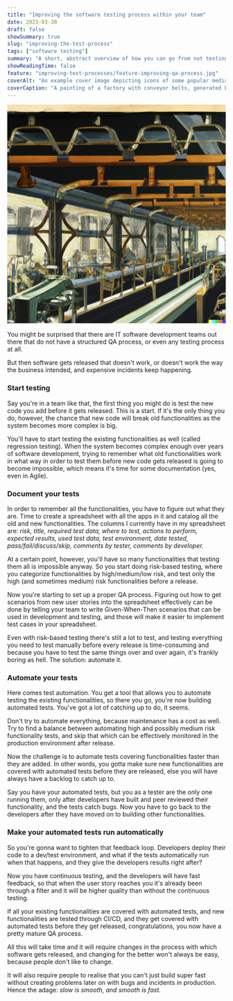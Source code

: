 ```yaml
---
title: "Improving the software testing process within your team"
date: 2023-03-30
draft: false
showSummary: true
slug: "improving-the-test-process"
tags: ["software testing"]
summary: "A short, abstract overview of how you can go from not testing the software you build at all to an automated software testing process."
showReadingTime: false
feature: "improving-test-processes/feature-improving-qa-process.jpg"
coverAlt: "An example cover image depicting icons of some popular media organisations."
coverCaption: "A painting of a factory with conveyor belts, generated by DALL-E."
---
```


![factory-painting](improving-qa-process.jpg)

You might be surprised that there are IT software development teams out there that do not have a structured QA process, or even any testing process at all.

But then software gets released that doesn't work, or doesn't work the way the business intended, and expensive incidents keep happening.

### Start testing

Say you're in a team like that, the first thing you might do is test the new code you add before it gets released. This is a start. If it's the only thing you do, however, the chance that new code will break old functionalities as the system becomes more complex is big.

You'll have to start testing the existing functionalities as well (called regression testing). When the system becomes complex enough over years of software development, trying to remember what old functionalities work in what way in order to test them before new code gets released is going to become impossible, which means it's time for some documentation (yes, even in Agile).

### Document your tests

In order to remember all the functionalities, you have to figure out what they are. Time to create a spreadsheet with all the apps in it and catalog all the old and new functionalities. The columns I currently have in my spreadsheet are: *risk, title, required test data, where to test, actions to perform, expected results, used test data, test environment, date tested, pass/fail/discuss/skip, comments by tester, comments by developer.*

At a certain point, however, you'll have so many functionalities that testing them all is impossible anyway. So you start doing risk-based testing, where you categorize functionalities by high/medium/low risk, and test only the high (and sometimes medium) risk functionalities before a release.

Now you're starting to set up a proper QA process. Figuring out how to get scenarios from new user stories into the spreadsheet effectively can be done by telling your team to write Given-When-Then scenarios that can be used in development and testing, and those will make it easier to implement test cases in your spreadsheet.

Even with risk-based testing there's still a lot to test, and testing everything you need to test manually before every release is time-consuming and because you have to test the same things over and over again, it's frankly boring as hell. The solution: automate it.

### Automate your tests

Here comes test automation. You get a tool that allows you to automate testing the existing functionalities, so there you go, you're now building automated tests. You've got a lot of catching up to do, it seems. 

Don't try to automate everything, because maintenance has a cost as well. Try to find a balance between automating high and possibly medium risk functionality tests, and skip that which can be effectively monitored in the production environment after release.

Now the challenge is to automate tests covering functionalities faster than they are added. In other words, you gotta make sure new functionalities are covered with automated tests before they are released, else you will have always have a backlog to catch up to.

Say you have your automated tests, but you as a tester are the only one running them, only after developers have built and peer reviewed their functionality, and the tests catch bugs. Now you have to go back to the developers after they have moved on to building other functionalities.

### Make your automated tests run automatically

So you're gonna want to tighten that feedback loop. Developers deploy their code to a dev/test environment, and what if the tests automatically run when that happens, and they give the developers results right after?

Now you have continuous testing, and the developers will have fast feedback, so that when the user story reaches you it's already been through a filter and it will be higher quality than without the continuous testing.

If all your existing functionalities are covered with automated tests, and new functionalities are tested through CI/CD, and they get covered with automated tests before they get released, congratulations, you now have a pretty mature QA process.

All this will take time and it will require changes in the process with which software gets released, and changing for the better won't always be easy, because people don't like to change.

It will also require people to realise that you can't just build super fast without creating problems later on with bugs and incidents in production. Hence the adage: *slow is smooth, and smooth is fast.*
